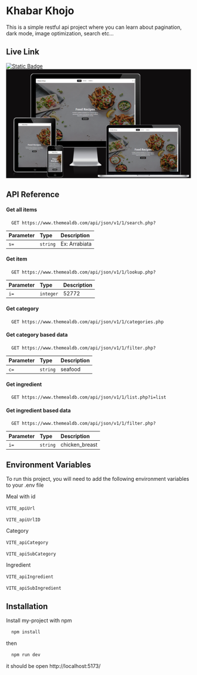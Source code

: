 
# Khabar Khojo

This is a simple restful api project where you can learn about pagination, dark mode, image optimization, search etc...




## Live Link

[![Static Badge](https://img.shields.io/badge/Live%20Preview-badge?style=social)](https://khabar-khojo-restfullapi-project.netlify.app/)
![application overview](./live_preview.PNG)


## API Reference

#### Get all items

```http
  GET https://www.themealdb.com/api/json/v1/1/search.php?
```

| Parameter | Type     | Description                |
| :-------- | :------- | :------------------------- |
| `s=` | `string` | Ex: Arrabiata |

#### Get item

```http
  GET https://www.themealdb.com/api/json/v1/1/lookup.php?
```

| Parameter | Type     | Description                       |
| :-------- | :------- | :-------------------------------- |
| `i=`      | `integer` | 52772 |

#### Get category

```http
  GET https://www.themealdb.com/api/json/v1/1/categories.php
```

#### Get category based data

```http
  GET https://www.themealdb.com/api/json/v1/1/filter.php?
```

| Parameter | Type     | Description                       |
| :-------- | :------- | :-------------------------------- |
| `c=`      | `string` | seafood |

#### Get ingredient

```http
  GET https://www.themealdb.com/api/json/v1/1/list.php?i=list
```

#### Get ingredient based data

```http
  GET https://www.themealdb.com/api/json/v1/1/filter.php?
```

| Parameter | Type     | Description                       |
| :-------- | :------- | :-------------------------------- |
| `i=`      | `string` | chicken_breast |





## Environment Variables

To run this project, you will need to add the following environment variables to your .env file

Meal with id

`VITE_apiUrl`

`VITE_apiUrlID`

Category

`VITE_apiCategory`

`VITE_apiSubCategory`

Ingredient

`VITE_apiIngredient`

`VITE_apiSubIngredient`


## Installation

Install my-project with npm

```bash
  npm install
```
then
```bash
  npm run dev
``` 
it should be open http://localhost:5173/